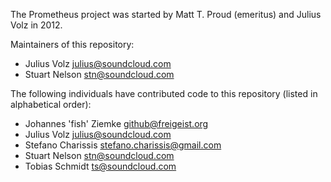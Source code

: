 The Prometheus project was started by Matt T. Proud (emeritus) and
Julius Volz in 2012.

Maintainers of this repository:

* Julius Volz <julius@soundcloud.com>
* Stuart Nelson <stn@soundcloud.com>

The following individuals have contributed code to this repository
(listed in alphabetical order):

* Johannes 'fish' Ziemke <github@freigeist.org>
* Julius Volz <julius@soundcloud.com>
* Stefano Charissis <stefano.charissis@gmail.com>
* Stuart Nelson <stn@soundcloud.com>
* Tobias Schmidt <ts@soundcloud.com>
